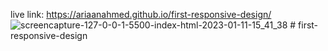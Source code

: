 live link: https://ariaanahmed.github.io/first-responsive-design/
![screencapture-127-0-0-1-5500-index-html-2023-01-11-15_41_38](https://user-images.githubusercontent.com/121677432/211772819-62493caf-60a0-41f0-a847-eaeb3dbb78f1.png)
﻿# first-responsive-design
